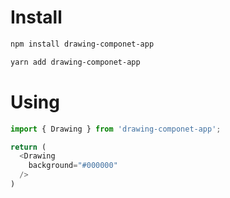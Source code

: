 # Install
````bash
npm install drawing-componet-app
````
````bash
yarn add drawing-componet-app
````
# Using
````js
import { Drawing } from 'drawing-componet-app';

return (
  <Drawing
    background="#000000"
  />
)

````
